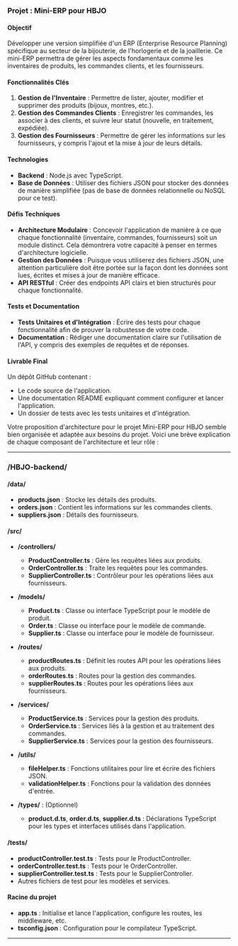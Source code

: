 ### Projet : Mini-ERP pour HBJO

#### Objectif
Développer une version simplifiée d'un ERP (Enterprise Resource Planning) spécifique au secteur de la bijouterie, de l'horlogerie et de la joaillerie. Ce mini-ERP permettra de gérer les aspects fondamentaux comme les inventaires de produits, les commandes clients, et les fournisseurs.

#### Fonctionnalités Clés
1. **Gestion de l'Inventaire** : Permettre de lister, ajouter, modifier et supprimer des produits (bijoux, montres, etc.).
2. **Gestion des Commandes Clients** : Enregistrer les commandes, les associer à des clients, et suivre leur statut (nouvelle, en traitement, expédiée).
3. **Gestion des Fournisseurs** : Permettre de gérer les informations sur les fournisseurs, y compris l'ajout et la mise à jour de leurs détails.

#### Technologies
- **Backend** : Node.js avec TypeScript.
- **Base de Données** : Utiliser des fichiers JSON pour stocker des données de manière simplifiée (pas de base de données relationnelle ou NoSQL pour ce test).

#### Défis Techniques
- **Architecture Modulaire** : Concevoir l'application de manière à ce que chaque fonctionnalité (inventaire, commandes, fournisseurs) soit un module distinct. Cela démontrera votre capacité à penser en termes d'architecture logicielle.
- **Gestion des Données** : Puisque vous utiliserez des fichiers JSON, une attention particulière doit être portée sur la façon dont les données sont lues, écrites et mises à jour de manière efficace.
- **API RESTful** : Créer des endpoints API clairs et bien structurés pour chaque fonctionnalité.

#### Tests et Documentation
- **Tests Unitaires et d'Intégration** : Écrire des tests pour chaque fonctionnalité afin de prouver la robustesse de votre code.
- **Documentation** : Rédiger une documentation claire sur l'utilisation de l'API, y compris des exemples de requêtes et de réponses.

#### Livrable Final
Un dépôt GitHub contenant :
- Le code source de l'application.
- Une documentation README expliquant comment configurer et lancer l'application.
- Un dossier de tests avec les tests unitaires et d'intégration.

Votre proposition d'architecture pour le projet Mini-ERP pour HBJO semble bien organisée et adaptée aux besoins du projet. Voici une brève explication de chaque composant de l'architecture et leur rôle :

___

### /HBJO-backend/

#### /data/
- **products.json** : Stocke les détails des produits.
- **orders.json** : Contient les informations sur les commandes clients.
- **suppliers.json** : Détails des fournisseurs.

#### /src/
- **/controllers/**
  - **ProductController.ts** : Gère les requêtes liées aux produits.
  - **OrderController.ts** : Traite les requêtes pour les commandes.
  - **SupplierController.ts** : Contrôleur pour les opérations liées aux fournisseurs.

- **/models/**
  - **Product.ts** : Classe ou interface TypeScript pour le modèle de produit.
  - **Order.ts** : Classe ou interface pour le modèle de commande.
  - **Supplier.ts** : Classe ou interface pour le modèle de fournisseur.

- **/routes/**
  - **productRoutes.ts** : Définit les routes API pour les opérations liées aux produits.
  - **orderRoutes.ts** : Routes pour la gestion des commandes.
  - **supplierRoutes.ts** : Routes pour les opérations liées aux fournisseurs.

- **/services/**
  - **ProductService.ts** : Services pour la gestion des produits.
  - **OrderService.ts** : Services liés à la gestion et au traitement des commandes.
  - **SupplierService.ts** : Services pour la gestion des fournisseurs.

- **/utils/**
  - **fileHelper.ts** : Fonctions utilitaires pour lire et écrire des fichiers JSON.
  - **validationHelper.ts** : Fonctions pour la validation des données d'entrée.

- **/types/** : (Optionnel)
  - **product.d.ts**, **order.d.ts**, **supplier.d.ts** : Déclarations TypeScript pour les types et interfaces utilisés dans l'application.

#### /tests/
- **productController.test.ts** : Tests pour le ProductController.
- **orderController.test.ts** : Tests pour le OrderController.
- **supplierController.test.ts** : Tests pour le SupplierController.
- Autres fichiers de test pour les modèles et services.

#### Racine du projet
- **app.ts** : Initialise et lance l'application, configure les routes, les middleware, etc.
- **tsconfig.json** : Configuration pour le compilateur TypeScript.
___

